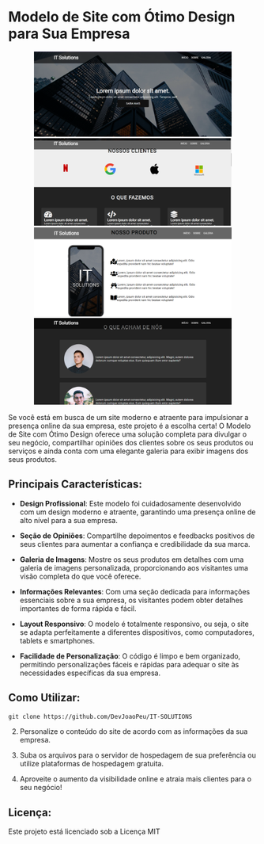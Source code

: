 # Modelo de Site com Ótimo Design para Sua Empresa

<p align="center">
  <img src="https://raw.githubusercontent.com/DevJoaoPeu/IT-SOLUTIONS/master/src/assets/Captura%20de%20Tela%20(40).png" width="400" height="auto" alt="Descrição da imagem 1">
  <img src="https://raw.githubusercontent.com/DevJoaoPeu/IT-SOLUTIONS/master/src/assets/Captura%20de%20Tela%20(41).png" width="400" height="auto" alt="Descrição da imagem 2">
   <img src="https://raw.githubusercontent.com/DevJoaoPeu/IT-SOLUTIONS/master/src/assets/Captura%20de%20Tela%20(42).png" width="400" height="auto" alt="Descrição da imagem 2">
  <img src="https://raw.githubusercontent.com/DevJoaoPeu/IT-SOLUTIONS/master/src/assets/Captura%20de%20Tela%20(43).png" width="400" height="auto" alt="Descrição da imagem 2">
</p>


Se você está em busca de um site moderno e atraente para impulsionar a presença online da sua empresa, este projeto é a escolha certa! O Modelo de Site com Ótimo Design oferece uma solução completa para divulgar o seu negócio, compartilhar opiniões dos clientes sobre os seus produtos ou serviços e ainda conta com uma elegante galeria para exibir imagens dos seus produtos.

## Principais Características:

- **Design Profissional**: Este modelo foi cuidadosamente desenvolvido com um design moderno e atraente, garantindo uma presença online de alto nível para a sua empresa.

- **Seção de Opiniões**: Compartilhe depoimentos e feedbacks positivos de seus clientes para aumentar a confiança e credibilidade da sua marca.

- **Galeria de Imagens**: Mostre os seus produtos em detalhes com uma galeria de imagens personalizada, proporcionando aos visitantes uma visão completa do que você oferece.

- **Informações Relevantes**: Com uma seção dedicada para informações essenciais sobre a sua empresa, os visitantes podem obter detalhes importantes de forma rápida e fácil.

- **Layout Responsivo**: O modelo é totalmente responsivo, ou seja, o site se adapta perfeitamente a diferentes dispositivos, como computadores, tablets e smartphones.

- **Facilidade de Personalização**: O código é limpo e bem organizado, permitindo personalizações fáceis e rápidas para adequar o site às necessidades específicas da sua empresa.

## Como Utilizar:
```
git clone https://github.com/DevJoaoPeu/IT-SOLUTIONS
````

2. Personalize o conteúdo do site de acordo com as informações da sua empresa.

3. Suba os arquivos para o servidor de hospedagem de sua preferência ou utilize plataformas de hospedagem gratuita.

4. Aproveite o aumento da visibilidade online e atraia mais clientes para o seu negócio!


## Licença:

Este projeto está licenciado sob a Licença MIT
